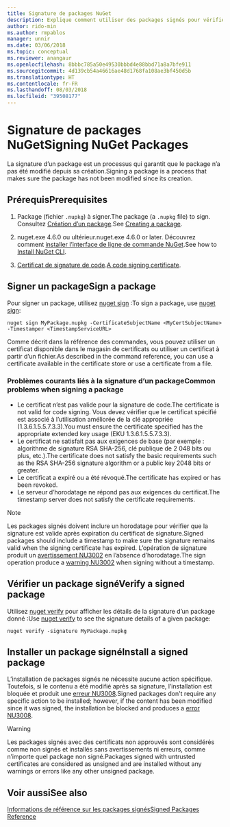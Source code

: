 ```yaml
---
title: Signature de packages NuGet
description: Explique comment utiliser des packages signés pour vérifier l’intégrité du contenu.
author: rido-min
ms.author: rmpablos
manager: unnir
ms.date: 03/06/2018
ms.topic: conceptual
ms.reviewer: anangaur
ms.openlocfilehash: 8bbbc785a50e49530bbbd4e88bbd71a8a7bfe911
ms.sourcegitcommit: 4d139cb54a46616ae48d1768fa108ae3bf450d5b
ms.translationtype: HT
ms.contentlocale: fr-FR
ms.lasthandoff: 08/03/2018
ms.locfileid: "39508177"
---
```

# <a name="signing-nuget-packages"></a><span data-ttu-id="71972-103">Signature de packages NuGet</span><span class="sxs-lookup"><span data-stu-id="71972-103">Signing NuGet Packages</span></span>

<span data-ttu-id="71972-104">La signature d’un package est un processus qui garantit que le package n’a pas été modifié depuis sa création.</span><span class="sxs-lookup"><span data-stu-id="71972-104">Signing a package is a process that makes sure the package has not been modified since its creation.</span></span>

## <a name="prerequisites"></a><span data-ttu-id="71972-105">Prérequis</span><span class="sxs-lookup"><span data-stu-id="71972-105">Prerequisites</span></span>

1. <span data-ttu-id="71972-106">Package (fichier `.nupkg`) à signer.</span><span class="sxs-lookup"><span data-stu-id="71972-106">The package (a `.nupkg` file) to sign.</span></span> <span data-ttu-id="71972-107">Consultez [Création d’un package](creating-a-package.md).</span><span class="sxs-lookup"><span data-stu-id="71972-107">See [Creating a package](creating-a-package.md).</span></span>

1. <span data-ttu-id="71972-108">nuget.exe 4.6.0 ou ultérieur.</span><span class="sxs-lookup"><span data-stu-id="71972-108">nuget.exe 4.6.0 or later.</span></span> <span data-ttu-id="71972-109">Découvrez comment [installer l’interface de ligne de commande NuGet](../install-nuget-client-tools.md#nugetexe-cli).</span><span class="sxs-lookup"><span data-stu-id="71972-109">See how to [Install NuGet CLI](../install-nuget-client-tools.md#nugetexe-cli).</span></span>

1. <span data-ttu-id="71972-110">[Certificat de signature de code](../reference/signed-packages-reference.md#get-a-code-signing-certificate).</span><span class="sxs-lookup"><span data-stu-id="71972-110">[A code signing certificate](../reference/signed-packages-reference.md#get-a-code-signing-certificate).</span></span>

## <a name="sign-a-package"></a><span data-ttu-id="71972-111">Signer un package</span><span class="sxs-lookup"><span data-stu-id="71972-111">Sign a package</span></span>

<span data-ttu-id="71972-112">Pour signer un package, utilisez [nuget sign](../tools/cli-ref-sign.md) :</span><span class="sxs-lookup"><span data-stu-id="71972-112">To sign a package, use [nuget sign](../tools/cli-ref-sign.md):</span></span>

```cli
nuget sign MyPackage.nupkg -CertificateSubjectName <MyCertSubjectName> -Timestamper <TimestampServiceURL>
```

<span data-ttu-id="71972-113">Comme décrit dans la référence des commandes, vous pouvez utiliser un certificat disponible dans le magasin de certificats ou utiliser un certificat à partir d’un fichier.</span><span class="sxs-lookup"><span data-stu-id="71972-113">As described in the command reference, you can use a certificate available in the certificate store or use a certificate from a file.</span></span>

### <a name="common-problems-when-signing-a-package"></a><span data-ttu-id="71972-114">Problèmes courants liés à la signature d’un package</span><span class="sxs-lookup"><span data-stu-id="71972-114">Common problems when signing a package</span></span>

- <span data-ttu-id="71972-115">Le certificat n’est pas valide pour la signature de code.</span><span class="sxs-lookup"><span data-stu-id="71972-115">The certificate is not valid for code signing.</span></span> <span data-ttu-id="71972-116">Vous devez vérifier que le certificat spécifié est associé à l’utilisation améliorée de la clé appropriée (1.3.6.1.5.5.7.3.3).</span><span class="sxs-lookup"><span data-stu-id="71972-116">You must ensure the certificate specified has the appropriate extended key usage (EKU 1.3.6.1.5.5.7.3.3).</span></span>
- <span data-ttu-id="71972-117">Le certificat ne satisfait pas aux exigences de base (par exemple : algorithme de signature RSA SHA-256, clé publique de 2 048 bits ou plus, etc.).</span><span class="sxs-lookup"><span data-stu-id="71972-117">The certificate does not satisfy the basic requirements such as the RSA SHA-256 signature algorithm or a public key 2048 bits or greater.</span></span>
- <span data-ttu-id="71972-118">Le certificat a expiré ou a été révoqué.</span><span class="sxs-lookup"><span data-stu-id="71972-118">The certificate has expired or has been revoked.</span></span>
- <span data-ttu-id="71972-119">Le serveur d’horodatage ne répond pas aux exigences du certificat.</span><span class="sxs-lookup"><span data-stu-id="71972-119">The timestamp server does not satisfy the certificate requirements.</span></span>

> [!Note]
> <span data-ttu-id="71972-120">Les packages signés doivent inclure un horodatage pour vérifier que la signature est valide après expiration du certificat de signature.</span><span class="sxs-lookup"><span data-stu-id="71972-120">Signed packages should include a timestamp to make sure the signature remains valid when the signing certificate has expired.</span></span> <span data-ttu-id="71972-121">L’opération de signature produit un [avertissement NU3002](../reference/errors-and-warnings/NU3002.md) en l’absence d’horodatage.</span><span class="sxs-lookup"><span data-stu-id="71972-121">The sign operation produce a [warning NU3002](../reference/errors-and-warnings/NU3002.md) when signing without a timestamp.</span></span>

## <a name="verify-a-signed-package"></a><span data-ttu-id="71972-122">Vérifier un package signé</span><span class="sxs-lookup"><span data-stu-id="71972-122">Verify a signed package</span></span>

<span data-ttu-id="71972-123">Utilisez [nuget verify](../tools/cli-ref-verify.md) pour afficher les détails de la signature d’un package donné :</span><span class="sxs-lookup"><span data-stu-id="71972-123">Use [nuget verify](../tools/cli-ref-verify.md) to see the signature details of a given package:</span></span>

```cli
nuget verify -signature MyPackage.nupkg
```

## <a name="install-a-signed-package"></a><span data-ttu-id="71972-124">Installer un package signé</span><span class="sxs-lookup"><span data-stu-id="71972-124">Install a signed package</span></span>

<span data-ttu-id="71972-125">L’installation de packages signés ne nécessite aucune action spécifique. Toutefois, si le contenu a été modifié après sa signature, l’installation est bloquée et produit une [erreur NU3008](../reference/errors-and-warnings/NU3008.md).</span><span class="sxs-lookup"><span data-stu-id="71972-125">Signed packages don't require any specific action to be installed; however, if the content has been modified since it was signed, the installation be blocked and produces a [error NU3008](../reference/errors-and-warnings/NU3008.md).</span></span>

> [!Warning]
> <span data-ttu-id="71972-126">Les packages signés avec des certificats non approuvés sont considérés comme non signés et installés sans avertissements ni erreurs, comme n’importe quel package non signé.</span><span class="sxs-lookup"><span data-stu-id="71972-126">Packages signed with untrusted certificates are considered as unsigned and are installed without any warnings or errors like any other unsigned package.</span></span>

## <a name="see-also"></a><span data-ttu-id="71972-127">Voir aussi</span><span class="sxs-lookup"><span data-stu-id="71972-127">See also</span></span>

[<span data-ttu-id="71972-128">Informations de référence sur les packages signés</span><span class="sxs-lookup"><span data-stu-id="71972-128">Signed Packages Reference</span></span>](../reference/Signed-Packages-Reference.md)
